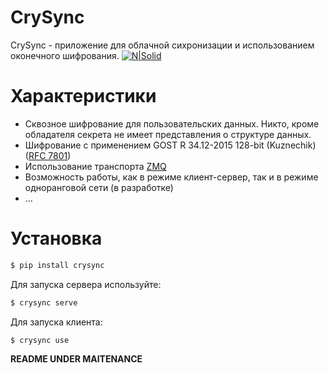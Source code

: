 # CrySync
CrySync - приложение для облачной сихронизации и использованием оконечного шифрования.
[![N|Solid](https://www.python.org/static/community_logos/python-powered-w-140x56.png)](https://www.python.org/)
# Характеристики
  - Сквозное шифрование для пользовательских данных. Никто, кроме обладателя секрета не имеет представления о структуре данных.
  - Шифрование с применением GOST R 34.12-2015 128-bit (Kuznechik) ([RFC 7801](https://tools.ietf.org/html/rfc7801))
  - Использование транспорта [ZMQ](http://zeromq.org/)
  - Возможность работы, как в режиме клиент-сервер, так и в режиме одноранговой сети (в разработке)
  - ...

# Установка

```sh
$ pip install crysync
```
Для запуска сервера используйте:
```sh
$ crysync serve
```
Для запуска клиента:
```sh
$ crysync use
```
**README UNDER MAITENANCE**
